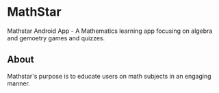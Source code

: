 # MathStar
Mathstar Android App - A Mathematics learning app focusing on algebra and gemoetry games and quizzes.



## About
Mathstar's purpose is to educate users on math subjects in an engaging manner.

